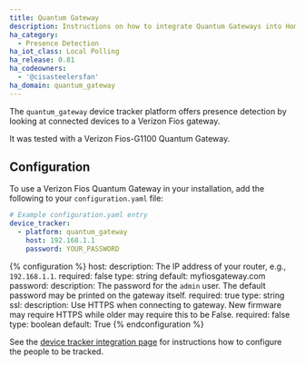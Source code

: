 ```yaml
---
title: Quantum Gateway
description: Instructions on how to integrate Quantum Gateways into Home Assistant.
ha_category:
  - Presence Detection
ha_iot_class: Local Polling
ha_release: 0.81
ha_codeowners:
  - '@cisasteelersfan'
ha_domain: quantum_gateway
---
```


The `quantum_gateway` device tracker platform offers presence detection by looking at connected devices to a Verizon Fios gateway.

It was tested with a Verizon Fios-G1100 Quantum Gateway.

## Configuration

To use a Verizon Fios Quantum Gateway in your installation, add the following to your `configuration.yaml` file:

```yaml
# Example configuration.yaml entry
device_tracker:
  - platform: quantum_gateway
    host: 192.168.1.1
    password: YOUR_PASSWORD
```

{% configuration %}
host:
  description: The IP address of your router, e.g., `192.168.1.1`.
  required: false
  type: string
  default: myfiosgateway.com
password:
  description: The password for the `admin` user. The default password may be printed on the gateway itself.
  required: true
  type: string
ssl:
  description: Use HTTPS when connecting to gateway. New firmware may require HTTPS while older may require this to be False.
  required: false
  type: boolean
  default: True
{% endconfiguration %}

See the [device tracker integration page](/integrations/device_tracker/) for instructions how to configure the people to be tracked.

